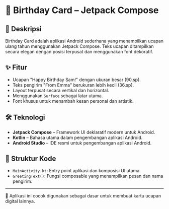 # 🎉 Birthday Card – Jetpack Compose

## 📌 Deskripsi
Birthday Card adalah aplikasi Android sederhana yang menampilkan ucapan ulang tahun menggunakan Jetpack Compose. Teks ucapan ditampilkan secara elegan dengan posisi terpusat dan menggunakan font dekoratif.

## ✨ Fitur
- Ucapan "Happy Birthday Sam!" dengan ukuran besar (90.sp).
- Teks pengirim "From Emma" berukuran lebih kecil (36.sp).
- Layout terpusat secara vertikal dan horizontal.
- Menggunakan `Surface` sebagai latar utama.
- Font khusus untuk menambah kesan personal dan artistik.

## 🛠️ Teknologi
- **Jetpack Compose** – Framework UI deklaratif modern untuk Android.
- **Kotlin** – Bahasa utama dalam pengembangan aplikasi Android.
- **Android Studio** – IDE resmi untuk pengembangan aplikasi Android.

## 📁 Struktur Kode
- `MainActivity.kt`: Entry point aplikasi dan komposisi UI utama.
- `GreetingText()`: Fungsi composable yang menampilkan pesan dan nama pengirim.

---

🎈 Aplikasi ini cocok digunakan sebagai dasar untuk membuat kartu ucapan digital lainnya.
